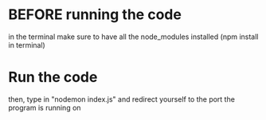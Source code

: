 # BEFORE running the code

in the terminal make sure to have all the node_modules installed (npm install in terminal)

# Run the code
then, type in "nodemon index.js" and redirect yourself to the port the program is running on
